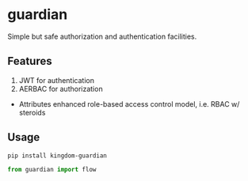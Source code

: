 # guardian 
Simple but safe authorization and authentication facilities.

## Features

1. JWT for authentication
2. AERBAC for authorization
  - Attributes enhanced role-based access control model, i.e. RBAC w/ steroids

## Usage

```shell
pip install kingdom-guardian
```

```python
from guardian import flow
```
